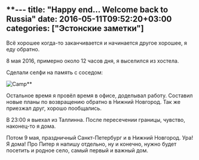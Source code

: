 **---
title: "Happy end... Welcome back to Russia"
date: 2016-05-11T09:52:20+03:00
categories: ["Эстонские заметки"]
---

Всё хорошее когда-то заканчивается и начинается другое хорошее, я еду обратно.

<!--more-->

8 мая 2016, примерно около 12 часов дня, я выселился из хостела.

Сделали селфи на память с соседом:

![Camp](/images/estonia/estonia_selfi_tiago.jpg "Фото с Tiago")**


Остальное время я провёл время в офисе, доделывал работу. Составил новые планы по возвращению обратно в Нижний Новгород. Так же приезжал друг, хорошо пообщались.

В 23:00 я выехал из Таллинна. После пересечении границы, чувство, наконец-то я дома.

Потом 9 мая, праздничный Санкт-Петербург и в Нижний Новгород. Ура! Я дома!
Про Питер я напишу отдельно, ну и конечно, нужно будет посетить и родное село, самый первый и важный дом.
